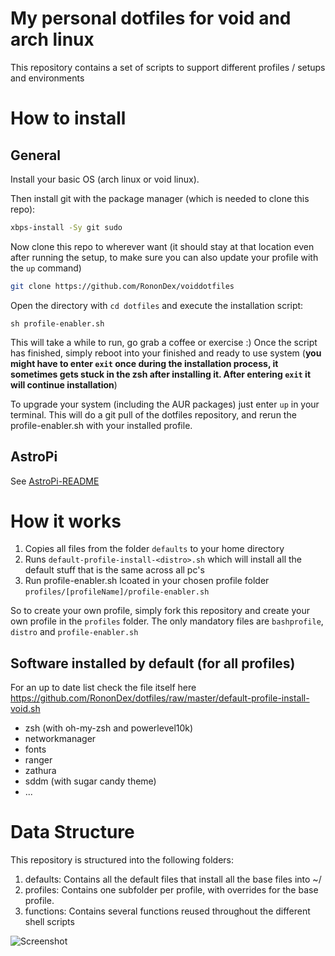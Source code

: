 # My personal dotfiles for void and arch linux

This repository contains a set of scripts to support different profiles / setups and environments

# How to install
## General

Install your basic OS (arch linux or void linux).

Then install git with the package manager (which is needed to clone this repo):
```bash
xbps-install -Sy git sudo
```

Now clone this repo to wherever want (it should stay at that location even after running the setup, to make sure you can
also update your profile with the `up` command)
```bash
git clone https://github.com/RononDex/voiddotfiles
```

Open the directory with `cd dotfiles` and execute the installation script:

```
sh profile-enabler.sh
```

This will take a while to run, go grab a coffee or exercise :)
Once the script has finished, simply reboot into your finished and ready to use system (**you might have to enter `exit` once during the installation process, it sometimes gets stuck in the zsh after installing it. After entering `exit` it will continue installation**)

To upgrade your system (including the AUR packages) just enter `up` in your terminal. This will do a git pull of the dotfiles repository, and rerun the profile-enabler.sh with your installed profile.

## AstroPi
See [AstroPi-README](AstroPi-README.md)

# How it works

1. Copies all files from the folder `defaults` to your home directory
1. Runs `default-profile-install-<distro>.sh` which will install all the default stuff that is the same across all pc's
1. Run profile-enabler.sh lcoated in your chosen profile folder `profiles/[profileName]/profile-enabler.sh`

So to create your own profile, simply fork this repository and create your own profile in the `profiles` folder. The only mandatory files are `bashprofile`, `distro` and `profile-enabler.sh`

## Software installed by default (for all profiles)
For an up to date list check the file itself here https://github.com/RononDex/dotfiles/raw/master/default-profile-install-void.sh

- zsh (with oh-my-zsh and powerlevel10k)
- networkmanager
- fonts
- ranger
- zathura
- sddm (with sugar candy theme)
- ...

# Data Structure

This repository is structured into the following folders:

1. defaults: Contains all the default files that install all the base files into ~/
2. profiles: Contains one subfolder per profile, with overrides for the base profile.
3. functions: Contains several functions reused throughout the different shell scripts

![Screenshot](https://github.com/RononDex/voiddotfiles/raw/master/Screenshot.jpg)
